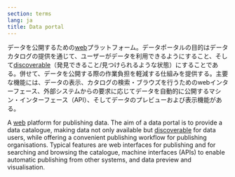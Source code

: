 ```yaml
---
section: terms
lang: ja
title: Data portal
---
```

データを公開するための[web](/glossary/en/terms/web/)プラットフォーム。データポータルの目的はデータカタログの提供を通じて、ユーザーがデータを利用できるようにすること、そして[discoverable](/glossary/en/terms/discoverable/)（発見できること/見つけられるような状態）にすることである。併せて、データを公開する際の作業負担を軽減する仕組みを提供する。主要な機能には、データの表示、カタログの検索・ブラウズを行うためのwebインターフェース、外部システムからの要求に応じてデータを自動的に公開するマシン・インターフェース（API）、そしてデータのプレビューおよび表示機能がある。
 
A [web](/glossary/en/terms/web/) platform for publishing data. The aim of a data portal is to provide a data catalogue, making data not only available but [discoverable](/glossary/en/terms/discoverable/) for data users, while offering a convenient publishing workflow for publishing organisations. Typical features are web interfaces for publishing and for searching and browsing the catalogue, machine interfaces (APIs) to enable automatic publishing from other systems, and data preview and visualisation. 
